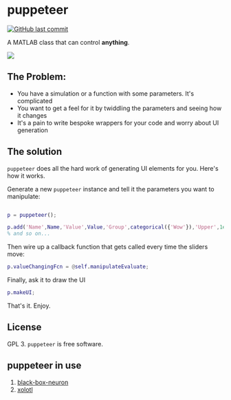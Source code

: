 # puppeteer

[![GitHub last commit](https://img.shields.io/github/last-commit/sg-s/puppeteer.svg)]()

A MATLAB class that can control **anything**. 

![](https://user-images.githubusercontent.com/6005346/57262966-9b751100-703c-11e9-890f-3808062e60d9.gif)

## The Problem:

* You have a simulation or a function with some parameters. It's complicated
* You want to get a feel for it by twiddling the parameters and seeing how it changes
* It's a pain to write bespoke wrappers for your code and worry about UI generation

## The solution 

`puppeteer` does all the hard work of generating UI elements for you. Here's how it works. 

Generate a new `puppeteer` instance and tell it the parameters you want to manipulate:

```matlab

p = puppeteer();

p.add('Name',Name,'Value',Value,'Group',categorical({'Wow'}),'Upper',1e-3,'Units','M');
% and so on...
```



Then wire up a callback function that gets called every time the sliders move:

```matlab
p.valueChangingFcn = @self.manipulateEvaluate; 
```

Finally, ask it to draw the UI

```matlab
p.makeUI;
```

That's it. Enjoy.


## License

GPL 3. `puppeteer` is free software. 


## puppeteer in use

1. [black-box-neuron](https://github.com/sg-s/black-box-neuron-public)
2. [xolotl](https://github.com/sg-s/xolotl)
